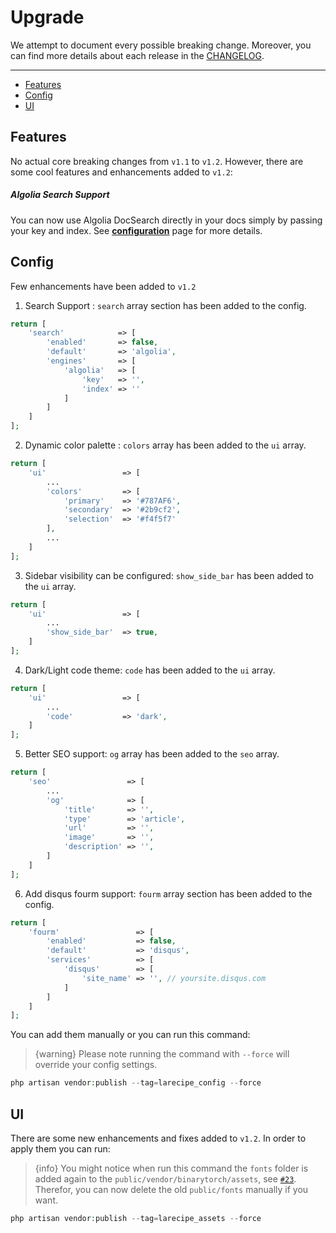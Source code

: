 # Upgrade

We attempt to document every possible breaking change. Moreover, you can find more details about each release in the [CHANGELOG](https://github.com/saleem-hadad/larecipe/blob/master/CHANGELOG.md).

---

- [Features](#features)
- [Config](#config)
- [UI](#ui)

<a name="features"></a>
## Features

No actual core breaking changes from `v1.1` to `v1.2`. However, there are some cool features and enhancements added to `v1.2`:

##### <i class="fa fa-search"></i> Algolia Search Support

You can now use Algolia DocSearch directly in your docs simply by passing your key and index. See [**configuration**](/docs/{{version}}/configurations#search) page for more details.

<a name="config"></a>
## Config

Few enhancements have been added to `v1.2`


1. Search Support : `search` array section has been added to the config.

```php
return [
    'search'            => [
        'enabled'       => false,
        'default'       => 'algolia',
        'engines'       => [
            'algolia'   => [
                'key'   => '',
                'index' => ''
            ]
        ]
    ]
];
```

2. Dynamic color palette : `colors` array has been added to the `ui` array.

```php
return [
    'ui'                 => [
        ...
        'colors'         => [
            'primary'    => '#787AF6',
            'secondary'  => '#2b9cf2',
            'selection'  => '#f4f5f7'
        ],
        ...
    ]
];
```

3. Sidebar visibility can be configured: `show_side_bar` has been added to the `ui` array.

```php
return [
    'ui'                 => [
        ...
        'show_side_bar'  => true,
    ]
];
```

4. Dark/Light code theme: `code` has been added to the `ui` array.

```php
return [
    'ui'                 => [
        ...
        'code'           => 'dark',
    ]
];
```

5. Better SEO support: `og` array has been added to the `seo` array.

```php
return [
    'seo'                 => [
        ...
        'og'              => [
            'title'       => '',
            'type'        => 'article',
            'url'         => '',
            'image'       => '',
            'description' => '',
        ]
    ]
];
```


6. Add disqus fourm support: `fourm` array section has been added to the config.

```php
return [
    'fourm'                 => [
        'enabled'           => false,
        'default'           => 'disqus',
        'services'          => [
            'disqus'        => [
                'site_name' => '', // yoursite.disqus.com
            ]
        ]
    ]
];
```

You can add them manually or you can run this command:

> {warning} Please note running the command with `--force` will override your config settings.

```php
php artisan vendor:publish --tag=larecipe_config --force
```

<a name="ui"></a>
## UI

There are some new enhancements and fixes added to `v1.2`. In order to apply them you can run:

> {info} You might notice when run this command the `fonts` folder is added again to the `public/vendor/binarytorch/assets`, see [`#23`](https://github.com/saleem-hadad/larecipe/pull/23). Therefor, you can now delete the old `public/fonts` manually if you want.

```php
php artisan vendor:publish --tag=larecipe_assets --force
```
